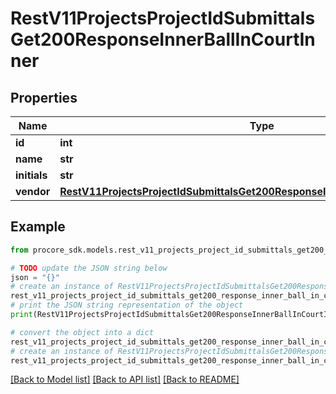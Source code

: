 # RestV11ProjectsProjectIdSubmittalsGet200ResponseInnerBallInCourtInner


## Properties

Name | Type | Description | Notes
------------ | ------------- | ------------- | -------------
**id** | **int** | ID | [optional] 
**name** | **str** | Name | [optional] 
**initials** | **str** |  | [optional] 
**vendor** | [**RestV11ProjectsProjectIdSubmittalsGet200ResponseInnerBallInCourtInnerVendor**](RestV11ProjectsProjectIdSubmittalsGet200ResponseInnerBallInCourtInnerVendor.md) |  | [optional] 

## Example

```python
from procore_sdk.models.rest_v11_projects_project_id_submittals_get200_response_inner_ball_in_court_inner import RestV11ProjectsProjectIdSubmittalsGet200ResponseInnerBallInCourtInner

# TODO update the JSON string below
json = "{}"
# create an instance of RestV11ProjectsProjectIdSubmittalsGet200ResponseInnerBallInCourtInner from a JSON string
rest_v11_projects_project_id_submittals_get200_response_inner_ball_in_court_inner_instance = RestV11ProjectsProjectIdSubmittalsGet200ResponseInnerBallInCourtInner.from_json(json)
# print the JSON string representation of the object
print(RestV11ProjectsProjectIdSubmittalsGet200ResponseInnerBallInCourtInner.to_json())

# convert the object into a dict
rest_v11_projects_project_id_submittals_get200_response_inner_ball_in_court_inner_dict = rest_v11_projects_project_id_submittals_get200_response_inner_ball_in_court_inner_instance.to_dict()
# create an instance of RestV11ProjectsProjectIdSubmittalsGet200ResponseInnerBallInCourtInner from a dict
rest_v11_projects_project_id_submittals_get200_response_inner_ball_in_court_inner_from_dict = RestV11ProjectsProjectIdSubmittalsGet200ResponseInnerBallInCourtInner.from_dict(rest_v11_projects_project_id_submittals_get200_response_inner_ball_in_court_inner_dict)
```
[[Back to Model list]](../README.md#documentation-for-models) [[Back to API list]](../README.md#documentation-for-api-endpoints) [[Back to README]](../README.md)


